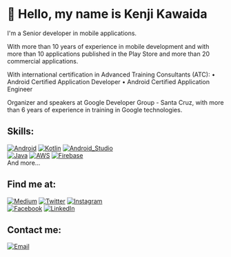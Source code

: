 # 👋 Hello, my name is Kenji Kawaida

I'm a Senior developer in mobile applications.

With more than 10 years of experience in mobile development and with more than 10 applications
published in the Play Store and more than 20 commercial applications.

With international certification in Advanced Training Consultants (ATC):
• Android Certified Application Developer
• Android Certified Application Engineer

Organizer and speakers at Google Developer Group - Santa Cruz, with more than 6 years of experience in training in Google technologies.

## Skills:
[![Android](https://img.shields.io/badge/Android-3DDC84?style=for-the-badge&logo=android&logoColor=white&labelColor=101010)]()
[![Kotlin](https://img.shields.io/badge/Kotlin-0095D5?style=for-the-badge&logo=kotlin&logoColor=white&labelColor=101010)]()
[![Android_Studio](https://img.shields.io/badge/Android_Studio-3DDC84?style=for-the-badge&logo=android-studio&logoColor=white&labelColor=101010)]()
</br>
[![Java](https://img.shields.io/badge/Java-007396?style=for-the-badge&logo=java&logoColor=white&labelColor=101010)]()
[![AWS](https://img.shields.io/badge/AWS-232F3E?style=for-the-badge&logo=amazon-aws&logoColor=white&labelColor=101010)]()
[![Firebase](https://img.shields.io/badge/Firebase-FFCA28?style=for-the-badge&logo=firebase&logoColor=white&labelColor=101010)]()
</br>
And more...

## Find me at:
[![Medium](https://img.shields.io/badge/Medium-@kenjikawaida-1DA1F2?style=for-the-badge&logo=medium&logoColor=white&labelColor=101010)](https://kenjikawaida.medium.com/)
[![Twitter](https://img.shields.io/badge/Twitter-@kenjikawaida-1DA1F2?style=for-the-badge&logo=twitter&logoColor=white&labelColor=101010)](https://twitter.com/kenjikawaida)
[![Instagram](https://img.shields.io/badge/Instagram-@kenjikawaida-E4405F?style=for-the-badge&logo=instagram&logoColor=white&labelColor=101010)](https://www.instagram.com/kenjikawaida/)
</br>
[![Facebook](https://img.shields.io/badge/Facebook-@kenjikv-1877F2?style=for-the-badge&logo=facebook&logoColor=white&labelColor=101010)](https://facebook.com/kenjikv)
[![LinkedIn](https://img.shields.io/badge/LinkedIn-Kenji_Kawaida-0077B5?style=for-the-badge&logo=linkedin&logoColor=white&labelColor=101010)](https://www.linkedin.com/in/kenji-kawaida-47459970/)

## Contact me:

[![Email](https://img.shields.io/badge/kenjikawaidav@gmail.com-my_personal_email-D14836?style=for-the-badge&logo=gmail&logoColor=white&labelColor=101010)](mailto:kenjikawaidav@gmail.com)

